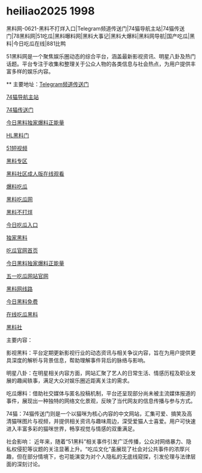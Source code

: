 # heiliao2025 1998
黑料网-0621-黑料不打烊入口|Telegram频道传送门|74猫导航主站|74猫传送门|78黑料网|51吃瓜|黑料曝料网|黑料大事记|黑料大爆料|黑料网导航|国产吃瓜|黑料|今日吃瓜在线|881比鸭

51黑料网是一个聚焦娱乐圈动态的综合平台，涵盖最新影视资讯、明星八卦及热门话题。平台专注于收集和整理关于公众人物的各类信息与社会热点，为用户提供丰富多样的娱乐内容。

** 主要地址：<a href="https://74mao.com/">Telegram频道传送门</a>

<a href="https://74mao.com/">74猫导航主站</a>

<a href="https://74mao.com/">74猫传送门</a>

<a href="https://hl170.pages.dev/">今日黑料独家爆料正能量</a>

<a href="https://cg1-39.pages.dev/">HL黑料门</a>

<a href="https://pc2-25.pages.dev/">51短视频</a>

<a href="https://pc10-24.pages.dev/">黑料专区</a>

<a href="https://hl164.pages.dev/">黑料社区成人版在线观看</a>

<a href="https://hl152.pages.dev/">爆料吃瓜</a>

<a href="https://hl165.pages.dev/">黑料吃瓜网</a>

<a href="https://hl153.pages.dev/">黑料不打烊</a>

<a href="https://hl170.pages.dev/">今日吃瓜入口</a>

<a href="https://hl154.pages.dev/">独家黑料</a>

<a href="https://hl132.pages.dev/">吃瓜官网首页</a>

<a href="https://hl172.pages.dev/">今日黑料独家爆料正能量</a>

<a href="https://hl161.pages.dev/">五一吃瓜网站官网</a>

<a href="https://hl147.pages.dev/">黑料网线路</a>

<a href="https://hl116.pages.dev/">今日黑料免费</a>

<a href="https://hl159.pages.dev/">在线吃瓜黑料</a>

<a href="https://hl160.pages.dev/">黑料社</a>

主要内容：

影视黑料：平台定期更新影视行业的动态资讯与相关争议内容，旨在为用户提供更具深度的解析与背景信息，帮助理解事件背后的脉络与影响。

明星八卦：在明星相关内容方面，网站汇聚了艺人的日常生活、情感历程及职业发展的趣闻轶事，满足大众对娱乐圈近距离关注的需求。

吃瓜爆料：借助社交媒体与匿名投稿机制，平台还呈现部分尚未被主流媒体报道的事件，展现出一种独特的网络文化景观，反映了当代网友的信息传播与参与方式。

74猫：74猫传送门则是一个以猫咪为核心内容的中文网站，汇集可爱、搞笑及高清猫咪图片与视频，并提供相关资讯与趣味周边，深受爱猫人士喜爱。用户可快速进入丰富多彩的猫咪世界，畅享视觉与情感的双重满足。

社会影响：
近年来，随着“51黑料”相关事件引发广泛传播，公众对网络暴力、隐私权侵犯等议题的关注显著上升。“吃瓜文化”虽展现了社会对公共事件的浓厚兴趣，但在部分情境下，也可能演变为对个人隐私的无底线窥探，引发伦理与法律层面的深刻讨论。
